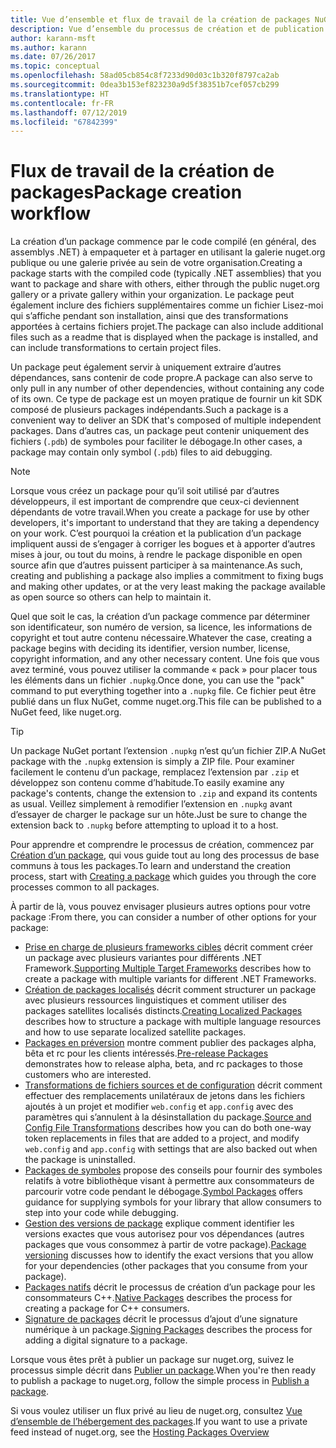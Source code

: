 ```yaml
---
title: Vue d’ensemble et flux de travail de la création de packages NuGet
description: Vue d’ensemble du processus de création et de publication d’un package NuGet, avec des liens vers d’autres parties particulières du processus.
author: karann-msft
ms.author: karann
ms.date: 07/26/2017
ms.topic: conceptual
ms.openlocfilehash: 58ad05cb854c8f7233d90d03c1b320f8797ca2ab
ms.sourcegitcommit: 0dea3b153ef823230a9d5f38351b7cef057cb299
ms.translationtype: HT
ms.contentlocale: fr-FR
ms.lasthandoff: 07/12/2019
ms.locfileid: "67842399"
---
```

# <a name="package-creation-workflow"></a><span data-ttu-id="e96cb-103">Flux de travail de la création de packages</span><span class="sxs-lookup"><span data-stu-id="e96cb-103">Package creation workflow</span></span>

<span data-ttu-id="e96cb-104">La création d’un package commence par le code compilé (en général, des assemblys .NET) à empaqueter et à partager en utilisant la galerie nuget.org publique ou une galerie privée au sein de votre organisation.</span><span class="sxs-lookup"><span data-stu-id="e96cb-104">Creating a package starts with the compiled code (typically .NET assemblies) that you want to package and share with others, either through the public nuget.org gallery or a private gallery within your organization.</span></span> <span data-ttu-id="e96cb-105">Le package peut également inclure des fichiers supplémentaires comme un fichier Lisez-moi qui s’affiche pendant son installation, ainsi que des transformations apportées à certains fichiers projet.</span><span class="sxs-lookup"><span data-stu-id="e96cb-105">The package can also include additional files such as a readme that is displayed when the package is installed, and can include transformations to certain project files.</span></span>

<span data-ttu-id="e96cb-106">Un package peut également servir à uniquement extraire d’autres dépendances, sans contenir de code propre.</span><span class="sxs-lookup"><span data-stu-id="e96cb-106">A package can also serve to only pull in any number of other dependencies, without containing any code of its own.</span></span> <span data-ttu-id="e96cb-107">Ce type de package est un moyen pratique de fournir un kit SDK composé de plusieurs packages indépendants.</span><span class="sxs-lookup"><span data-stu-id="e96cb-107">Such a package is a convenient way to deliver an SDK that's composed of multiple independent packages.</span></span> <span data-ttu-id="e96cb-108">Dans d’autres cas, un package peut contenir uniquement des fichiers (`.pdb`) de symboles pour faciliter le débogage.</span><span class="sxs-lookup"><span data-stu-id="e96cb-108">In other cases, a package may contain only symbol (`.pdb`) files to aid debugging.</span></span>

> [!Note]
> <span data-ttu-id="e96cb-109">Lorsque vous créez un package pour qu’il soit utilisé par d’autres développeurs, il est important de comprendre que ceux-ci deviennent dépendants de votre travail.</span><span class="sxs-lookup"><span data-stu-id="e96cb-109">When you create a package for use by other developers, it's important to understand that they are taking a dependency on your work.</span></span> <span data-ttu-id="e96cb-110">C’est pourquoi la création et la publication d’un package impliquent aussi de s’engager à corriger les bogues et à apporter d’autres mises à jour, ou tout du moins, à rendre le package disponible en open source afin que d’autres puissent participer à sa maintenance.</span><span class="sxs-lookup"><span data-stu-id="e96cb-110">As such, creating and publishing a package also implies a commitment to fixing bugs and making other updates, or at the very least making the package available as open source so others can help to maintain it.</span></span>

<span data-ttu-id="e96cb-111">Quel que soit le cas, la création d’un package commence par déterminer son identificateur, son numéro de version, sa licence, les informations de copyright et tout autre contenu nécessaire.</span><span class="sxs-lookup"><span data-stu-id="e96cb-111">Whatever the case, creating a package begins with deciding its identifier, version number, license, copyright information, and any other necessary content.</span></span> <span data-ttu-id="e96cb-112">Une fois que vous avez terminé, vous pouvez utiliser la commande « pack » pour placer tous les éléments dans un fichier `.nupkg`.</span><span class="sxs-lookup"><span data-stu-id="e96cb-112">Once done, you can use the "pack" command to put everything together into a `.nupkg` file.</span></span> <span data-ttu-id="e96cb-113">Ce fichier peut être publié dans un flux NuGet, comme nuget.org.</span><span class="sxs-lookup"><span data-stu-id="e96cb-113">This file can be published to a NuGet feed, like nuget.org.</span></span>

> [!Tip]
> <span data-ttu-id="e96cb-114">Un package NuGet portant l’extension `.nupkg` n’est qu’un fichier ZIP.</span><span class="sxs-lookup"><span data-stu-id="e96cb-114">A NuGet package with the `.nupkg` extension is simply a ZIP file.</span></span> <span data-ttu-id="e96cb-115">Pour examiner facilement le contenu d’un package, remplacez l’extension par `.zip` et développez son contenu comme d’habitude.</span><span class="sxs-lookup"><span data-stu-id="e96cb-115">To easily examine any package's contents, change the extension to `.zip` and expand its contents as usual.</span></span> <span data-ttu-id="e96cb-116">Veillez simplement à remodifier l’extension en `.nupkg` avant d’essayer de charger le package sur un hôte.</span><span class="sxs-lookup"><span data-stu-id="e96cb-116">Just be sure to change the extension back to `.nupkg` before attempting to upload it to a host.</span></span>

<span data-ttu-id="e96cb-117">Pour apprendre et comprendre le processus de création, commencez par [Création d’un package](../create-packages/creating-a-package.md), qui vous guide tout au long des processus de base communs à tous les packages.</span><span class="sxs-lookup"><span data-stu-id="e96cb-117">To learn and understand the creation process, start with [Creating a package](../create-packages/creating-a-package.md) which guides you through the core processes common to all packages.</span></span>

<span data-ttu-id="e96cb-118">À partir de là, vous pouvez envisager plusieurs autres options pour votre package :</span><span class="sxs-lookup"><span data-stu-id="e96cb-118">From there, you can consider a number of other options for your package:</span></span>

- <span data-ttu-id="e96cb-119">[Prise en charge de plusieurs frameworks cibles](../create-packages/supporting-multiple-target-frameworks.md) décrit comment créer un package avec plusieurs variantes pour différents .NET Framework.</span><span class="sxs-lookup"><span data-stu-id="e96cb-119">[Supporting Multiple Target Frameworks](../create-packages/supporting-multiple-target-frameworks.md) describes how to create a package with multiple variants for different .NET Frameworks.</span></span>
- <span data-ttu-id="e96cb-120">[Création de packages localisés](../create-packages/creating-localized-packages.md) décrit comment structurer un package avec plusieurs ressources linguistiques et comment utiliser des packages satellites localisés distincts.</span><span class="sxs-lookup"><span data-stu-id="e96cb-120">[Creating Localized Packages](../create-packages/creating-localized-packages.md) describes how to structure a package with multiple language resources and how to use separate localized satellite packages.</span></span>
- <span data-ttu-id="e96cb-121">[Packages en préversion](../create-packages/prerelease-packages.md) montre comment publier des packages alpha, bêta et rc pour les clients intéressés.</span><span class="sxs-lookup"><span data-stu-id="e96cb-121">[Pre-release Packages](../create-packages/prerelease-packages.md) demonstrates how to release alpha, beta, and rc packages to those customers who are interested.</span></span>
- <span data-ttu-id="e96cb-122">[Transformations de fichiers sources et de configuration](../create-packages/source-and-config-file-transformations.md) décrit comment effectuer des remplacements unilatéraux de jetons dans les fichiers ajoutés à un projet et modifier `web.config` et `app.config` avec des paramètres qui s’annulent à la désinstallation du package.</span><span class="sxs-lookup"><span data-stu-id="e96cb-122">[Source and Config File Transformations](../create-packages/source-and-config-file-transformations.md) describes how you can do both one-way token replacements in files that are added to a project, and modify `web.config` and `app.config` with settings that are also backed out when the package is uninstalled.</span></span>
- <span data-ttu-id="e96cb-123">[Packages de symboles](../create-packages/symbol-packages-snupkg.md) propose des conseils pour fournir des symboles relatifs à votre bibliothèque visant à permettre aux consommateurs de parcourir votre code pendant le débogage.</span><span class="sxs-lookup"><span data-stu-id="e96cb-123">[Symbol Packages](../create-packages/symbol-packages-snupkg.md) offers guidance for supplying symbols for your library that allow consumers to step into your code while debugging.</span></span>
- <span data-ttu-id="e96cb-124">[Gestion des versions de package](../reference/package-versioning.md) explique comment identifier les versions exactes que vous autorisez pour vos dépendances (autres packages que vous consommez à partir de votre package).</span><span class="sxs-lookup"><span data-stu-id="e96cb-124">[Package versioning](../reference/package-versioning.md) discusses how to identify the exact versions that you allow for your dependencies (other packages that you consume from your package).</span></span>
- <span data-ttu-id="e96cb-125">[Packages natifs](../create-packages/native-packages.md) décrit le processus de création d’un package pour les consommateurs C++.</span><span class="sxs-lookup"><span data-stu-id="e96cb-125">[Native Packages](../create-packages/native-packages.md) describes the process for creating a package for C++ consumers.</span></span>
- <span data-ttu-id="e96cb-126">[Signature de packages](../create-packages/sign-a-package.md) décrit le processus d’ajout d’une signature numérique à un package.</span><span class="sxs-lookup"><span data-stu-id="e96cb-126">[Signing Packages](../create-packages/sign-a-package.md) describes the process for adding a digital signature to a package.</span></span>

<span data-ttu-id="e96cb-127">Lorsque vous êtes prêt à publier un package sur nuget.org, suivez le processus simple décrit dans [Publier un package](../nuget-org/publish-a-package.md).</span><span class="sxs-lookup"><span data-stu-id="e96cb-127">When you're then ready to publish a package to nuget.org, follow the simple process in [Publish a package](../nuget-org/publish-a-package.md).</span></span>

<span data-ttu-id="e96cb-128">Si vous voulez utiliser un flux privé au lieu de nuget.org, consultez [Vue d’ensemble de l’hébergement des packages](../hosting-packages/overview.md).</span><span class="sxs-lookup"><span data-stu-id="e96cb-128">If you want to use a private feed instead of nuget.org, see the [Hosting Packages Overview](../hosting-packages/overview.md)</span></span>
